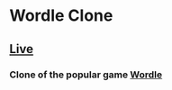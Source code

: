 # Wordle Clone

## [Live](https://dreamy-queijadas-3fbe5e.netlify.app/)

### Clone of the popular game [Wordle](https://www.bundle.app/wordle-tr/)
